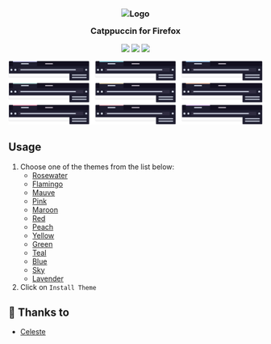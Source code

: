 <h3 align="center">
	<img src="https://raw.githubusercontent.com/catppuccin/catppuccin/dev/assets/logos/exports/1544x1544_circle.png" width="100" alt="Logo"/><br/>
	<img src="https://raw.githubusercontent.com/catppuccin/catppuccin/dev/assets/misc/transparent.png" height="30" width="0px"/>
	Catppuccin for Firefox
	<img src="https://raw.githubusercontent.com/catppuccin/catppuccin/dev/assets/misc/transparent.png" height="30" width="0px"/>
</h3>

<p align="center">
    <a href="https://github.com/CelestialN3ko/firefox/stargazers"><img src="https://img.shields.io/github/stars/catppuccin/firefox?colorA=1e1e28&colorB=c9cbff&style=for-the-badge&logo=starship style=for-the-badge"></a>
    <a href="https://github.com/CelestialN3ko/firefox/issues"><img src="https://img.shields.io/github/issues/catppuccin/firefox?colorA=1e1e28&colorB=f7be95&style=for-the-badge"></a>
    <a href="https://github.com/CelestialN3ko/firefox/contributors"><img src="https://img.shields.io/github/contributors/catppuccin/firefox?colorA=1e1e28&colorB=b1e1a6&style=for-the-badge"></a>
</p>

<p align="center">
  <img src="assets/preview.png"/>
</p>

## Usage

1. Choose one of the themes from the list below:
    - [Rosewater](https://addons.mozilla.org/en-US/firefox/addon/catppuccin-dark-rosewater/)
    - [Flamingo](https://addons.mozilla.org/en-US/firefox/addon/catppuccin-dark-flamingo/)
    - [Mauve](https://addons.mozilla.org/en-US/firefox/addon/catppuccin-dark-mauve/)
    - [Pink](https://addons.mozilla.org/en-US/firefox/addon/catppuccin-dark-pink/)
    - [Maroon](https://addons.mozilla.org/en-US/firefox/addon/catppuccin-dark-maroon/)
    - [Red](https://addons.mozilla.org/en-US/firefox/addon/catppuccin-dark-red/)
    - [Peach](https://addons.mozilla.org/en-US/firefox/addon/catppuccin-dark-peach/)
    - [Yellow](https://addons.mozilla.org/en-US/firefox/addon/catppuccin-dark-yellow/)
    - [Green](https://addons.mozilla.org/en-US/firefox/addon/catppuccin-dark-green/)
    - [Teal](https://addons.mozilla.org/en-US/firefox/addon/catppuccin-dark-teal/)
    - [Blue](https://addons.mozilla.org/en-US/firefox/addon/catppuccin-dark-blue/)
    - [Sky](https://addons.mozilla.org/en-US/firefox/addon/catppuccin-dark-sky/)
    - [Lavender](https://addons.mozilla.org/en-US/firefox/addon/catppuccin-dark-lavender/)
2. Click on `Install Theme`

## 💝 Thanks to

-   [Celeste](https://github.com/CelestialN3ko)
